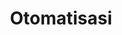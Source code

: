 ---
date:  ""
draft: false
title: "Otomatisasi"
weight: 15
parted:
    name: ""
    goal: "Parted 1"
    desc: "Mempelajari prosedur dan trigger, memahami fungsinya, serta praktik otomatisasi pengelolaan data."
    icon: ""
tasker:
    name: ""
    goal: "Parted 1"
    desc: "Mencari konsep dan prinsip dasar perpustakaan digital."
    icon: ""
assign:
    name: ""
    goal: "Parted 1"
    desc: "Membuat konsep dan prinsip dasar perpustakaan digital."
    icon: ""
metadata:
    author: ""
description: "Mempelajari prosedur dan trigger, memahami fungsinya, serta praktik otomatisasi pengelolaan data."
---